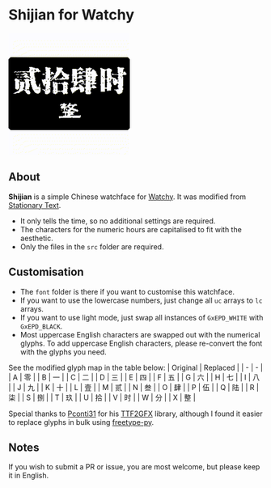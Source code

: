 # Shijian for Watchy

![Shijian screenshot](/screenshot/Shijian.gif?raw=true)

## About
**Shijian** is a simple Chinese watchface for [Watchy](https://watchy.sqfmi.com/). It was modified from [Stationary Text](https://github.com/BraininaBowl/Stationary-Text-for-Watchy).

* It only tells the time, so no additional settings are required.
* The characters for the numeric hours are capitalised to fit with the aesthetic.
* Only the files in the `src` folder are required.

## Customisation
* The `font` folder is there if you want to customise this watchface.
* If you want to use the lowercase numbers, just change all `uc` arrays to `lc` arrays.
* If you want to use light mode, just swap all instances of `GxEPD_WHITE` with `GxEPD_BLACK`.
* Most uppercase English characters are swapped out with the numerical glyphs. To add uppercase English characters, please re-convert the font with the glyphs you need.

See the modified glyph map in the table below:
| Original | Replaced |
| - | - |
| A | 零 |
| B | 一 |
| C | 二 |
| D | 三 |
| E | 四 |
| F | 五 |
| G | 六 |
| H | 七 |
| I | 八 |
| J | 九 |
| K | 十 |
| L | 壹 |
| M | 贰 |
| N | 叁 |
| O | 肆 |
| P | 伍 |
| Q | 陆 |
| R | 柒 |
| S | 捌 |
| T | 玖 |
| U | 拾 |
| V | 时 |
| W | 分 |
| X | 整 |

Special thanks to [Pconti31](https://github.com/Pconti31) for his [TTF2GFX](https://github.com/Pconti31/TTF2GFX) library, although I found it easier to replace glyphs in bulk using [freetype-py](https://pypi.org/project/freetype-py/).

## Notes
If you wish to submit a PR or issue, you are most welcome, but please keep it in English.
